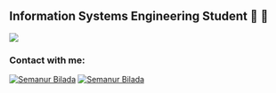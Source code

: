 ## Information Systems Engineering Student 🚀 🤖

<img align="center" src="https://github-readme-stats.vercel.app/api/top-langs/?username=YulietM&theme=react&line_height=40&hide=css"/>

<br/>

### Contact with me:
[![Semanur Bilada](https://img.shields.io/badge/LinkedIn-0077B5?style=for-the-badge&logo=linkedin&logoColor=white)](https://www.linkedin.com/in/semanur-bilada/)
[![Semanur Bilada](https://img.shields.io/badge/Gmail-D14836?style=for-the-badge&logo=gmail&logoColor=white)](mailto:semanurbilada@gmail.com)


<br/>
<br/>

[linkedin]: https://www.linkedin.com/in/semanur-bilada/
[gmail]: mailto:semanurbilada@gmail.com
[vsCode]: https://code.visualstudio.com/
[git]: https://git-scm.com/
[github]: https://github.com/semanurbilada
[javascript]: https://www.javascript.com
[python]: https://www.python.org/
